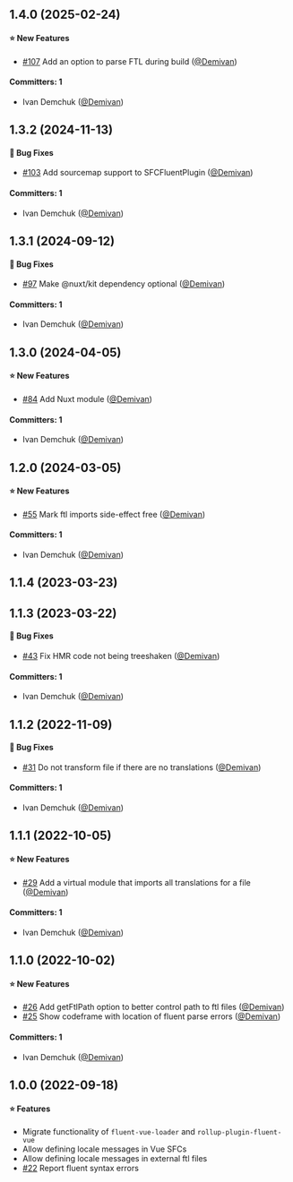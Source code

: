 









## 1.4.0 (2025-02-24)

#### :star: New Features
* [#107](https://github.com/fluent-vue/unplugin-fluent-vue/pull/107)  Add an option to parse FTL during build  ([@Demivan](https://github.com/Demivan))

#### Committers: 1
- Ivan Demchuk ([@Demivan](https://github.com/Demivan))

## 1.3.2 (2024-11-13)

#### :bug: Bug Fixes
* [#103](https://github.com/fluent-vue/unplugin-fluent-vue/pull/103) Add sourcemap support to SFCFluentPlugin  ([@Demivan](https://github.com/Demivan))

#### Committers: 1
- Ivan Demchuk ([@Demivan](https://github.com/Demivan))

## 1.3.1 (2024-09-12)

#### :bug: Bug Fixes
* [#97](https://github.com/fluent-vue/unplugin-fluent-vue/pull/97) Make @nuxt/kit dependency optional ([@Demivan](https://github.com/Demivan))

#### Committers: 1
- Ivan Demchuk ([@Demivan](https://github.com/Demivan))

## 1.3.0 (2024-04-05)

#### :star: New Features
* [#84](https://github.com/fluent-vue/unplugin-fluent-vue/pull/84) Add Nuxt module ([@Demivan](https://github.com/Demivan))

#### Committers: 1
- Ivan Demchuk ([@Demivan](https://github.com/Demivan))

## 1.2.0 (2024-03-05)

#### :star: New Features
* [#55](https://github.com/fluent-vue/unplugin-fluent-vue/pull/55) Mark ftl imports side-effect free ([@Demivan](https://github.com/Demivan))

#### Committers: 1
- Ivan Demchuk ([@Demivan](https://github.com/Demivan))

## 1.1.4 (2023-03-23)

## 1.1.3 (2023-03-22)

#### :bug: Bug Fixes
* [#43](https://github.com/fluent-vue/unplugin-fluent-vue/pull/43) Fix HMR code not being treeshaken ([@Demivan](https://github.com/Demivan))

#### Committers: 1
- Ivan Demchuk ([@Demivan](https://github.com/Demivan))

## 1.1.2 (2022-11-09)

#### :bug: Bug Fixes
* [#31](https://github.com/fluent-vue/unplugin-fluent-vue/pull/31) Do not transform file if there are no translations ([@Demivan](https://github.com/Demivan))

#### Committers: 1
- Ivan Demchuk ([@Demivan](https://github.com/Demivan))

## 1.1.1 (2022-10-05)

#### :star: New Features
* [#29](https://github.com/fluent-vue/unplugin-fluent-vue/pull/29) Add a virtual module that imports all translations for a file ([@Demivan](https://github.com/Demivan))

#### Committers: 1
- Ivan Demchuk ([@Demivan](https://github.com/Demivan))

## 1.1.0 (2022-10-02)

#### :star: New Features
* [#26](https://github.com/fluent-vue/unplugin-fluent-vue/pull/26) Add getFtlPath option to better control path to ftl files ([@Demivan](https://github.com/Demivan))
* [#25](https://github.com/fluent-vue/unplugin-fluent-vue/pull/25) Show codeframe with location of fluent parse errors ([@Demivan](https://github.com/Demivan))

#### Committers: 1
- Ivan Demchuk ([@Demivan](https://github.com/Demivan))

## 1.0.0 (2022-09-18)

#### :star: Features

* Migrate functionality of `fluent-vue-loader` and `rollup-plugin-fluent-vue`
* Allow defining locale messages in Vue SFCs
* Allow defining locale messages in external ftl files
* [#22](https://github.com/fluent-vue/unplugin-fluent-vue/pull/22) Report fluent syntax errors
